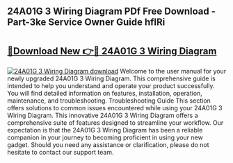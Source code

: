## 24A01G 3 Wiring Diagram PDf Free Download - Part-3ke Service Owner Guide hfIRi

# <h2><a href="http://dfrms8i.blite.top/?on=24A01G+3+Wiring+Diagram">🔗Download New 👉🔴 24A01G 3 Wiring Diagram</a></h2>

[![24A01G 3 Wiring Diagram download](https://i.imgur.com/lujVjoI.png)](http://dfrms8i.blite.top/?on=24A01G+3+Wiring+Diagram)
Welcome to the user manual for your newly upgraded 24A01G 3 Wiring Diagram. This comprehensive guide is intended to help you understand and operate your product successfully. You will find detailed information on features, installation, operation, maintenance, and troubleshooting. Troubleshooting Guide This section offers solutions to common issues encountered while using your 24A01G 3 Wiring Diagram. This innovative 24A01G 3 Wiring Diagram offers a comprehensive suite of features designed to streamline your workflow. Our expectation is that the 24A01G 3 Wiring Diagram has been a reliable companion in your journey to becoming proficient in using your new gadget. Should you need any assistance or clarification, please do not hesitate to contact our support team.
